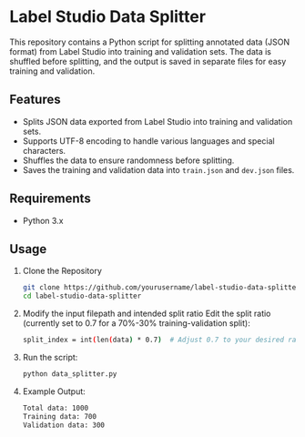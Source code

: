 # Label Studio Data Splitter

This repository contains a Python script for splitting annotated data (JSON format) from Label Studio into training and validation sets. The data is shuffled before splitting, and the output is saved in separate files for easy training and validation.

## Features

- Splits JSON data exported from Label Studio into training and validation sets.
- Supports UTF-8 encoding to handle various languages and special characters.
- Shuffles the data to ensure randomness before splitting.
- Saves the training and validation data into `train.json` and `dev.json` files.

## Requirements

- Python 3.x

## Usage

1. Clone the Repository

   ```bash
   git clone https://github.com/yourusername/label-studio-data-splitter.git
   cd label-studio-data-splitter

2. Modify the input filepath and intended split ratio
Edit the split ratio (currently set to 0.7 for a 70%-30% training-validation split):
  
   ```bash
   split_index = int(len(data) * 0.7)  # Adjust 0.7 to your desired ratio

3. Run the script:
   ```bash
   python data_splitter.py

4. Example Output:
   ```bash
   Total data: 1000
   Training data: 700
   Validation data: 300
